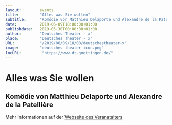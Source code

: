 ```yaml
---
layout:        events
title:         "Alles was Sie wollen"
subtitle:      "Komödie von Matthieu Delaporte und Alexandre de la Patellière"
date:          2019-06-09T18:00:00+01:00
publishdate:   2019-05-30T00:00:00+01:00
author:        "Deutsches Theater - x"
place:         "Deutsches Theater - x"
URL:           "/2019/06/09/18/00/deutschestheater-x"
image:         "deutsches-theater-icon.png"
locURL:         "https://www.dt-goettingen.de/"
---
```


Alles was Sie wollen
===========

Komödie von Matthieu Delaporte und Alexandre de la Patellière
-----------



Mehr Informationen auf der [Webseite des Veranstalters](https://www.dt-goettingen.de/stueck/alles-was-sie-wollen/)
